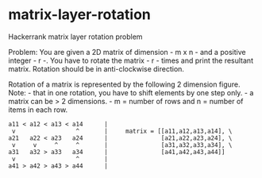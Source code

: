 # matrix-layer-rotation
Hackerrank matrix layer rotation problem

Problem:
You are given a 2D matrix of dimension - m x n - and a positive integer - r -. 
You have to rotate the matrix - r - times and print the resultant matrix. 
Rotation should be in anti-clockwise direction.

Rotation of a  matrix is represented by the following 2 dimension figure. 
Note: - that in one rotation, you have to shift elements by one step only.
      - a matrix can be > 2 dimensions.
       - m = number of rows and n = number of items in each row.      

    a11 < a12 < a13 < a14      |
     v                 ^       |     matrix = [[a11,a12,a13,a14], \
    a21   a22 < a23   a24      |               [a21,a22,a23,a24], \
     v     v     ^     ^       |               [a31,a32,a33,a34], \
    a31   a32 > a33   a34      |               [a41,a42,a43,a44]]
     v                 ^       |
    a41 > a42 > a43 > a44      |
